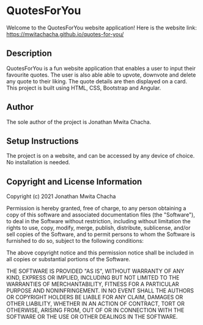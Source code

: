 # QuotesForYou

Welcome to the QuotesForYou website application!
Here is the website link: <https://mwitachacha.github.io/quotes-for-you/>

## Description

QuotesForYou is a fun website application that enables a user to input their favourite quotes. The user is also able able to upvote, downvote and delete any quote to their liking. The quote details are then displayed on a card. This project is built using HTML, CSS, Bootstrap and Angular.

## Author

The sole author of the project is Jonathan Mwita Chacha.

## Setup Instructions

The project is on a website, and can be accessed by any device of choice. No installation is needed.

## Copyright and License Information

Copyright (c) 2021 Jonathan Mwita Chacha

Permission is hereby granted, free of charge, to any person obtaining
a copy of this software and associated documentation files (the
"Software"), to deal in the Software without restriction, including
without limitation the rights to use, copy, modify, merge, publish,
distribute, sublicense, and/or sell copies of the Software, and to
permit persons to whom the Software is furnished to do so, subject to
the following conditions:

The above copyright notice and this permission notice shall be
included in all copies or substantial portions of the Software.

THE SOFTWARE IS PROVIDED "AS IS", WITHOUT WARRANTY OF ANY KIND,
EXPRESS OR IMPLIED, INCLUDING BUT NOT LIMITED TO THE WARRANTIES OF
MERCHANTABILITY, FITNESS FOR A PARTICULAR PURPOSE AND
NONINFRINGEMENT. IN NO EVENT SHALL THE AUTHORS OR COPYRIGHT HOLDERS BE
LIABLE FOR ANY CLAIM, DAMAGES OR OTHER LIABILITY, WHETHER IN AN ACTION
OF CONTRACT, TORT OR OTHERWISE, ARISING FROM, OUT OF OR IN CONNECTION
WITH THE SOFTWARE OR THE USE OR OTHER DEALINGS IN THE SOFTWARE.